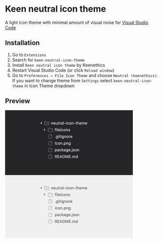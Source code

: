 # Keen neutral icon theme

A light icon theme with minimal amount of visual noise for [Visual Studio Code](http://code.visualstudio.com)

## Installation

1. Go to `Extensions`
2. Search for `keen-neutral-icon-theme`
3. Install `Keen neutral icon theme` by Keenethics
4. Restart Visual Studio Code (or click `Reload window`)
5. Go to `Preferences → File Icon Theme` and choose `Neutral (keenethics)`. If you want to change theme from `Settings` select `keen-neutral-icon-theme` in Icon Theme dropdown

## Preview

<img src="https://github.com/keenethics/neutral-icon-theme/raw/master/preview.png" title="Neutral icons preview" width="420"/>
